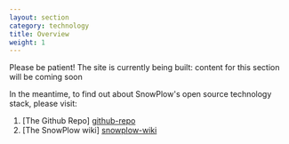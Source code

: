 ```yaml
---
layout: section
category: technology
title: Overview
weight: 1
---
```

Please be patient! The site is currently being built: content for this section will be coming soon

In the meantime, to find out about SnowPlow's open source technology stack, please visit:

1. [The Github Repo] [github-repo]
2. [The SnowPlow wiki] [snowplow-wiki]

[github-repo]: http://github.com/snowplow/snowplow
[snowplow-wiki]: http://github.com/snowplow/snowplow/wiki